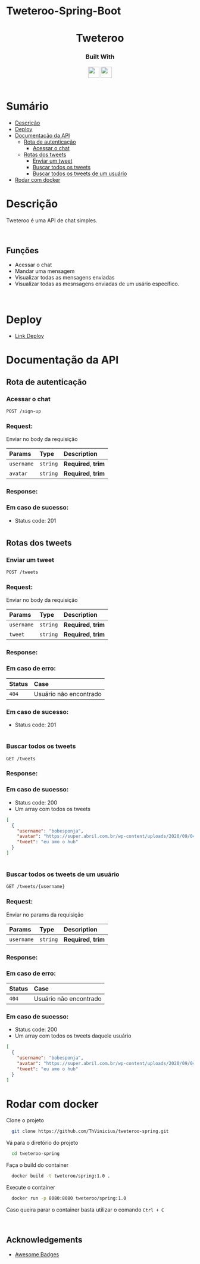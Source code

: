 # Tweteroo-Spring-Boot

<h1 align="center">
  Tweteroo
</h1>
<div align="center">

<h3>Built With</h3>

  <img src="https://img.shields.io/badge/java-%23ED8B00.svg?style=for-the-badge&logo=java&logoColor=white" height="30px"/>
  <img src="https://img.shields.io/badge/spring-%236DB33F.svg?style=for-the-badge&logo=spring&logoColor=white" height="30px"/>

  <!-- Badges source: https://dev.to/envoy_/150-badges-for-github-pnk -->
</div>

<br/>

# Sumário

- [Descrição](#description)
- [Deploy](#deploy)
- [Documentação da API](#api-reference)
    - [Rota de autenticação](#authentication-routes)
        - [Acessar o chat](#sign-up)
    - [Rotas dos tweets](#tweets-routes)
        - [Enviar um tweet](#post-tweets)
        - [Buscar todos os tweets](#get-tweets)
        - [Buscar todos os tweets de um usuário](#get-tweets-by-username)
- [Rodar com docker](#run-docker)

<div id='description'/>

# Descrição

Tweteroo é uma API de chat simples.

</br>

## Funções

- Acessar o chat
- Mandar uma mensagem
- Visualizar todas as mensagens enviadas
- Visualizar todas as mesnsagens enviadas de um usário específico.

</br>

<div id='api-reference'/>

<div id='deploy'/>

# Deploy

- [Link Deploy](https://tweteroo-spring.onrender.com)

# Documentação da API

<div id='authentication-routes'/>

## Rota de autenticação

<div id='sign-up'/>

### Acessar o chat

```http
POST /sign-up
```

<h3>Request:</h3>
Enviar no body da requisição

| Params     | Type     | Description            |
|:-----------|:---------|:-----------------------|
| `username` | `string` | **Required**, **trim** |
| `avatar`   | `string` | **Required**, **trim** |

<h3>Response:</h3>

<h3>Em caso de sucesso:</h3>

- Status code: 201

#

<div id='tweets-routes'/>

## Rotas dos tweets

<div id='post-tweets'/>

### Enviar um tweet

```http
POST /tweets
```

<h3>Request:</h3>
Enviar no body da requisição

| Params     | Type     | Description            |
|:-----------|:---------|:-----------------------|
| `username` | `string` | **Required**, **trim** |
| `tweet`    | `string` | **Required**, **trim** |

<h3>Response:</h3>

<h3>Em caso de erro: </h3>

| Status | Case                   |
|:-------|:-----------------------|
| `404`  | Usuário não encontrado |

<h3>Em caso de sucesso:</h3>

- Status code: 201

#

<div id='get-tweets'/>

### Buscar todos os tweets

```http
GET /tweets
```

<h3>Response:</h3>

<h3>Em caso de sucesso:</h3>

- Status code: 200
- Um array com todos os tweets

```json
[
  {
    "username": "bobesponja",
    "avatar": "https://super.abril.com.br/wp-content/uploads/2020/09/04-09_gato_SITE.jpg?quality=70&strip=info",
    "tweet": "eu amo o hub"
  }
]
```

#

<div id='get-tweets-by-username'/>

### Buscar todos os tweets de um usuário

```http
GET /tweets/{username}
```

<h3>Request:</h3>
Enviar no params da requisição

| Params     | Type     | Description            |
|:-----------|:---------|:-----------------------|
| `username` | `string` | **Required**, **trim** |

<h3>Response:</h3>

<h3>Em caso de erro: </h3>

| Status | Case                   |
|:-------|:-----------------------|
| `404`  | Usuário não encontrado |

<h3>Em caso de sucesso:</h3>

- Status code: 200
- Um array com todos os tweets daquele usuário

```json
[
  {
    "username": "bobesponja",
    "avatar": "https://super.abril.com.br/wp-content/uploads/2020/09/04-09_gato_SITE.jpg?quality=70&strip=info",
    "tweet": "eu amo o hub"
  }
]
```

#

<div id='run-docker'/>

# Rodar com docker

Clone o projeto

```bash
  git clone https://github.com/ThVinicius/tweteroo-spring.git
```

Vá para o diretório do projeto

```bash
  cd tweteroo-spring
```

Faça o build do container

```bash
  docker build -t tweteroo/spring:1.0 .
```

Execute o container

```bash
  docker run -p 8080:8080 tweteroo/spring:1.0
```

Caso queira parar o container basta utilizar o comando `Ctrl + C`

</br>

## Acknowledgements

- [Awesome Badges](https://github.com/Envoy-VC/awesome-badges)

</br>
